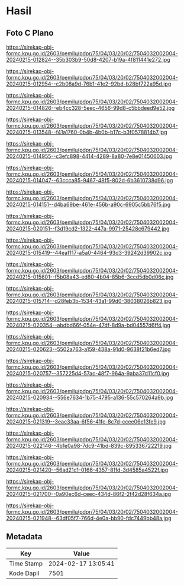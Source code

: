 # Hasil

## Foto C Plano

https://sirekap-obj-formc.kpu.go.id/2603/pemilu/pdpr/75/04/03/20/02/7504032002004-20240215-012824--35b303b9-50d8-4207-b19a-4f811441e272.jpg

https://sirekap-obj-formc.kpu.go.id/2603/pemilu/pdpr/75/04/03/20/02/7504032002004-20240215-012954--c2b08a9d-76b1-41e2-92bd-b28bf722a95d.jpg

https://sirekap-obj-formc.kpu.go.id/2603/pemilu/pdpr/75/04/03/20/02/7504032002004-20240215-014826--eb4cc328-5eec-4656-99d8-c5bbdeed9e52.jpg

https://sirekap-obj-formc.kpu.go.id/2603/pemilu/pdpr/75/04/03/20/02/7504032002004-20240215-013548--f41a1760-0b4b-4b0b-b17c-b3f0578814b7.jpg

https://sirekap-obj-formc.kpu.go.id/2603/pemilu/pdpr/75/04/03/20/02/7504032002004-20240215-014955--c3efc898-4414-4289-8a80-7e8e01450603.jpg

https://sirekap-obj-formc.kpu.go.id/2603/pemilu/pdpr/75/04/03/20/02/7504032002004-20240215-014047--63ccca85-9467-48f5-802d-6b3610738d96.jpg

https://sirekap-obj-formc.kpu.go.id/2603/pemilu/pdpr/75/04/03/20/02/7504032002004-20240215-014151--d4ba69be-461e-456b-a90c-6905c5bb76f5.jpg

https://sirekap-obj-formc.kpu.go.id/2603/pemilu/pdpr/75/04/03/20/02/7504032002004-20240215-020151--f3d19cd2-1322-447a-9971-25428c679442.jpg

https://sirekap-obj-formc.kpu.go.id/2603/pemilu/pdpr/75/04/03/20/02/7504032002004-20240215-015419--44eaf117-a5a0-4464-93d3-39242d39902c.jpg

https://sirekap-obj-formc.kpu.go.id/2603/pemilu/pdpr/75/04/03/20/02/7504032002004-20240215-015601--f5b08a43-ed80-4b04-85b6-3ccd5db0d06c.jpg

https://sirekap-obj-formc.kpu.go.id/2603/pemilu/pdpr/75/04/03/20/02/7504032002004-20240215-015714--d28feb3b-1534-43a1-99d0-38038026b823.jpg

https://sirekap-obj-formc.kpu.go.id/2603/pemilu/pdpr/75/04/03/20/02/7504032002004-20240215-020354--abdbd66f-054e-47df-8d9a-bd04557d6ff4.jpg

https://sirekap-obj-formc.kpu.go.id/2603/pemilu/pdpr/75/04/03/20/02/7504032002004-20240215-020623--5502a763-a159-438a-91d0-9638f21b6ed7.jpg

https://sirekap-obj-formc.kpu.go.id/2603/pemilu/pdpr/75/04/03/20/02/7504032002004-20240215-020757--357225d4-57ac-48f7-964a-9aba37d11cf0.jpg

https://sirekap-obj-formc.kpu.go.id/2603/pemilu/pdpr/75/04/03/20/02/7504032002004-20240215-020934--556e7634-1b75-4795-a136-55c570264a9b.jpg

https://sirekap-obj-formc.kpu.go.id/2603/pemilu/pdpr/75/04/03/20/02/7504032002004-20240215-021319--3eac33aa-6f56-41fc-8c7d-ccee06e13fe9.jpg

https://sirekap-obj-formc.kpu.go.id/2603/pemilu/pdpr/75/04/03/20/02/7504032002004-20240215-022146--4b1e0a98-7dc9-41bd-839c-895336722219.jpg

https://sirekap-obj-formc.kpu.go.id/2603/pemilu/pdpr/75/04/03/20/02/7504032002004-20240215-021420--56ad21c1-0166-4357-81fd-3d4585a4522f.jpg

https://sirekap-obj-formc.kpu.go.id/2603/pemilu/pdpr/75/04/03/20/02/7504032002004-20240215-021700--0a90ec6d-ceec-434d-86f2-2f42d28f634a.jpg

https://sirekap-obj-formc.kpu.go.id/2603/pemilu/pdpr/75/04/03/20/02/7504032002004-20240215-021948--63df05f7-766d-4e0a-bb90-fdc7449bb48a.jpg


## Metadata

| Key        | Value               |
| ---------- | ------------------- |
| Time Stamp | 2024-02-17 13:05:41 |
| Kode Dapil | 7501                |



